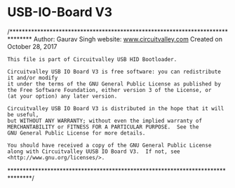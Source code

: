 USB-IO-Board V3 
=================
/*******************************************************************************
    Author:  Gaurav Singh
    website: www.circuitvalley.com 
    Created on October 28, 2017
    
    This file is part of Circuitvalley USB HID Bootloader.

    Circuitvalley USB IO Board V3 is free software: you can redistribute it and/or modify
    it under the terms of the GNU General Public License as published by
    the Free Software Foundation, either version 3 of the License, or
    (at your option) any later version.

    Circuitvalley USB IO Board V3 is distributed in the hope that it will be useful,
    but WITHOUT ANY WARRANTY; without even the implied warranty of
    MERCHANTABILITY or FITNESS FOR A PARTICULAR PURPOSE.  See the
    GNU General Public License for more details.

    You should have received a copy of the GNU General Public License
    along with Circuitvalley UUSB IO Board V3.  If not, see <http://www.gnu.org/licenses/>.
*******************************************************************************/
